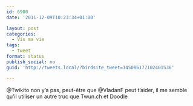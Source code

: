 ```yaml
---
id: 6900
date: '2011-12-09T10:23:34+01:00'

layout: post
categories:
  - Vis ma vie
tags:
  - tweet
format: status
publish_social: no
guid: 'http://tweets.local/?birdsite_tweet=145086177102401536'

---
```


@Twikito non y’a pas, peut-être que @VladanF peut t’aider, il me semble qu’il utiliser un autre truc que Twun.ch et Doodle